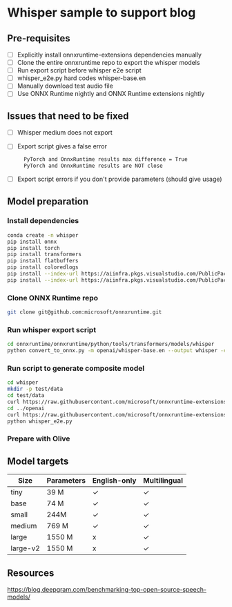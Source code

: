 # Whisper sample to support blog

## Pre-requisites

- [ ] Explicitly install onnxruntime-extensions dependencies manually
- [ ] Clone the entire onnxruntime repo to export the whisper models
- [ ] Run export script before whisper e2e script
- [ ] whisper_e2e.py hard codes whisper-base.en
- [ ] Manually download test audio file
- [ ] Use ONNX Runtime nightly and ONNX Runtime extensions nightly

## Issues that need to be fixed

- [ ] Whisper medium does not export
- [ ] Export script gives a false error

   ```bash
     PyTorch and OnnxRuntime results max difference = True
     PyTorch and OnnxRuntime results are NOT close
   ```

- [ ] Export script errors if you don't provide parameters (should give usage)

## Model preparation

### Install dependencies

```bash
conda create -n whisper
pip install onnx
pip install torch
pip install transformers
pip install flatbuffers
pip install coloredlogs
pip install --index-url https://aiinfra.pkgs.visualstudio.com/PublicPackages/_packaging/ORT-Nightly/pypi/simple/ ort-nightly==1.15.dev20230410004
pip install --index-url https://aiinfra.pkgs.visualstudio.com/PublicPackages/_packaging/ORT-Nightly/pypi/simple/ onnxruntime-extensions==0.8.0.299750
```

### Clone ONNX Runtime repo

```bash
git clone git@github.com:microsoft/onnxruntime.git
```

### Run whisper export script

```bash
cd onnxruntime/onnxruntime/python/tools/transformers/models/whisper
python convert_to_onnx.py -m openai/whisper-base.en --output whisper -e
```

### Run script to generate composite model

```bash
cd whisper
mkdir -p test/data
cd test/data
curl https://raw.githubusercontent.com/microsoft/onnxruntime-extensions/main/test/data/1272-141231-0002.mp3 > 1272-141231-0002.mp3 
cd ../openai
curl https://raw.githubusercontent.com/microsoft/onnxruntime-extensions/main/tutorials/whisper_e2e.py > whisper_e2e.py
python whisper_e2e.py
```

### Prepare with Olive

## Model targets


|Size|Parameters|English-only|Multilingual|
|----|----------|------------|------------|
|tiny|39 M|✓|	✓|
|base|74 M|✓|	✓|
|small|244M|	✓|	✓|
|medium|769 M|	✓|	✓|
|large|1550 M|	x|	✓|
|large-v2|1550 M|	x|	✓|



## Resources

https://blog.deepgram.com/benchmarking-top-open-source-speech-models/

